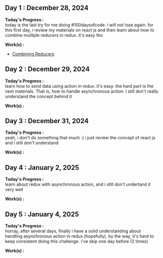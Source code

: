 ## Day 1 : December 28, 2024

**Today's Progress :**  
today is the last try for me doing #100daysofcode. i will not lose again. for this first day, i review my materials on react js and then learn about how to combine mulitple reducers in redux. it's easy tho

**Work(s) :**
- [Combining Reducers](/resources/CombiningReducers.md)

## Day 2 : December 29, 2024

**Today's Progress :**  
learn how to send data using action in redux. it's easy. the hard part is the next materials. That is, how to handle asynchronous action. i still don't really understand the concept behind it

**Work(s) :**

## Day 3 : December 31, 2024

**Today's Progress :**  
yeah, i don't do something that much :( i just review the concept of react js and i still don't understand

**Work(s) :**

## Day 4 : January 2, 2025

**Today's Progress :**  
learn about redux with asynchronous action, and i still don't undertand it very well

**Work(s) :**

## Day 5 : January 4, 2025

**Today's Progress :**  
horray, after several days, finally i have a solid understanding about handling asynchronous action in redux (hopefully). by the way, it's hard to keep consistent doing this challenge. i've skip one day before (2 times)

**Work(s) :**


